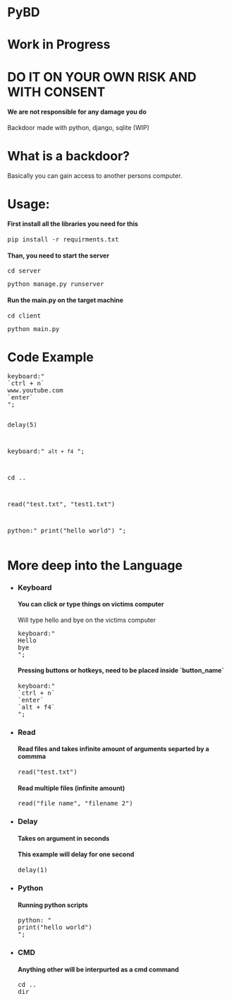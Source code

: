 # PyBD
<h1>Work in Progress</h1>
<h1>DO IT ON YOUR OWN RISK AND WITH CONSENT</h1>
<h4>We are not responsible for any damage you do</h4>
Backdoor made with python, django, sqlite (WIP)

<h1>What is a backdoor?</h1>
Basically you can gain access to another persons computer.



<h1>Usage:</h1>
<h4>First install all the libraries you need for this</h4>
<pre>pip install -r requirments.txt</pre>
<h4>Than, you need to start the server</h4>
<pre>cd server</pre>
<pre>python manage.py runserver</pre>
<h4>Run the main.py on the target machine</h4>
<pre>cd client</pre>
<pre>python main.py</pre>

<h1>Code Example</h1>
<pre>
keyboard:"
`ctrl + n`
www.youtube.com
`enter`
";

delay(5)

keyboard:"
`alt + f4`
";

cd ..

read("test.txt", "test1.txt")

python:"
print("hello world")
";
</pre>


<h1>More deep into the Language</h1>

<ul>
<li><h3>Keyboard</h3>
  <h4>You can click or type things on victims computer</h4>
Will type hello and bye on the victims computer
<pre>keyboard:"
Hello
bye
";</pre>
  <h4>Pressing buttons or hotkeys, need to be placed inside `button_name`</h4>
<pre>
keyboard:"
`ctrl + n`
`enter`
`alt + f4`
";
</li>
  
<li><h3>Read</h3>
<h4>Read files and takes infinite amount of arguments separted by a commma</h4>
<pre>read("test.txt")</pre>
<h4>Read multiple files (infinite amount)</h4>
<pre>read("file_name", "filename_2")</pre>
</li>
  
<li><h3>Delay</h3>
<h4>Takes on argument in seconds</h4>
<h4>This example will delay for one second</h4>
<pre>delay(1)</pre>
</li>
  
<li><h3>Python</h3>
<h4>Running python scripts</h4>
<pre>python: "
print("hello world")
";
</pre>
</li>
  
<li><h3>CMD</h3>
<h4>Anything other will be interpurted as a cmd command</h4>
<pre>
cd ..
dir
</pre>
</li>
</ul>

